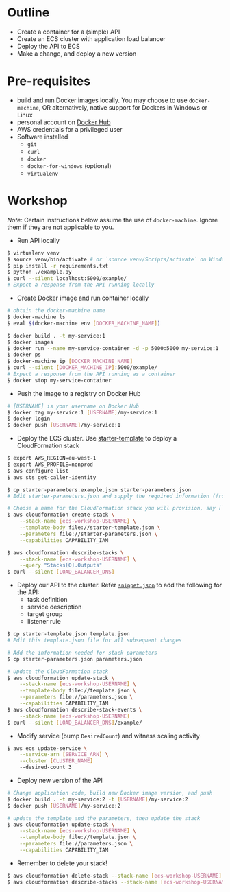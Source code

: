 Outline
===

- Create a container for a (simple) API
- Create an ECS cluster with application load balancer
- Deploy the API to ECS
- Make a change, and deploy a new version

Pre-requisites
===

- build and run Docker images locally. You may choose to use `docker-machine`, OR alternatively, native support for Dockers in Windows or Linux
- personal account on [Docker Hub](https://hub.docker.com/)
- AWS credentials for a privileged user 
- Software installed
    - `git`
    - `curl`
    - `docker`
    - `docker-for-windows` (optional)
    - `virtualenv`

Workshop
===

_Note_: Certain instructions below assume the use of `docker-machine`. Ignore them if they are not applicable to you.

- Run API locally

```bash
$ virtualenv venv
$ source venv/bin/activate # or `source venv/Scripts/activate` on Windows
$ pip install -r requirements.txt
$ python ./example.py
$ curl --silent localhost:5000/example/
# Expect a response from the API running locally

```

- Create Docker image and run container locally

```bash
# obtain the docker-machine name
$ docker-machine ls 
$ eval $(docker-machine env [DOCKER_MACHINE_NAME])

$ docker build . -t my-service:1
$ docker images
$ docker run --name my-service-container -d -p 5000:5000 my-service:1
$ docker ps
$ docker-machine ip [DOCKER_MACHINE_NAME]
$ curl --silent [DOCKER_MACHINE_IP]:5000/example/
# Expect a response from the API running as a container
$ docker stop my-service-container

```

- Push the image to a registry on Docker Hub

```bash
# [USERNAME] is your username on Docker Hub 
$ docker tag my-service:1 [USERNAME]/my-service:1
$ docker login
$ docker push [USERNAME]/my-service:1

```

- Deploy the ECS cluster. Use [starter-template](starter-template.json) to deploy a CloudFormation stack

```bash
$ export AWS_REGION=eu-west-1
$ export AWS_PROFILE=nonprod
$ aws configure list
$ aws sts get-caller-identity

$ cp starter-parameters.example.json starter-parameters.json
# Edit starter-parameters.json and supply the required information (from the `dev` environment)

# Choose a name for the CloudFormation stack you will provision, say [`ecs-workshop-USERNAME`]
$ aws cloudformation create-stack \
    --stack-name [ecs-workshop-USERNAME] \
    --template-body file://starter-template.json \
    --parameters file://starter-parameters.json \
    --capabilities CAPABILITY_IAM

$ aws cloudformation describe-stacks \
    --stack-name [ecs-workshop-USERNAME] \
    --query "Stacks[0].Outputs"
$ curl --silent [LOAD_BALANCER_DNS]

```

- Deploy our API to the cluster. Refer [`snippet.json`](snippet.json) to add the following for the API:
    - task definition
    - service description
    - target group
    - listener rule

```bash
$ cp starter-template.json template.json 
# Edit this template.json file for all subsequent changes

# Add the information needed for stack parameters
$ cp starter-parameters.json parameters.json

# Update the CloudFormation stack    
$ aws cloudformation update-stack \
    --stack-name [ecs-workshop-USERNAME] \
    --template-body file://template.json \
    --parameters file://parameters.json \
    --capabilities CAPABILITY_IAM
$ aws cloudformation describe-stack-events \
    --stack-name [ecs-workshop-USERNAME]
$ curl --silent [LOAD_BALANCER_DNS]/example/

```

- Modify service (bump `DesiredCount`) and witness scaling activity

```bash
$ aws ecs update-service \
    --service-arn [SERVICE_ARN] \
    --cluster [CLUSTER_NAME]
    --desired-count 3

```

- Deploy new version of the API

```bash
# Change application code, build new Docker image version, and push
$ docker build . -t my-service:2 -t [USERNAME]/my-service:2
$ docker push [USERNAME]/my-service:2 

# update the template and the parameters, then update the stack
$ aws cloudformation update-stack \
    --stack-name [ecs-workshop-USERNAME] \
    --template-body file://template.json \
    --parameters file://parameters.json \
    --capabilities CAPABILITY_IAM  

```

- Remember to delete your stack!

```bash
$ aws cloudformation delete-stack --stack-name [ecs-workshop-USERNAME]
$ aws cloudformation describe-stacks --stack-name [ecs-workshop-USERNAME]

```
